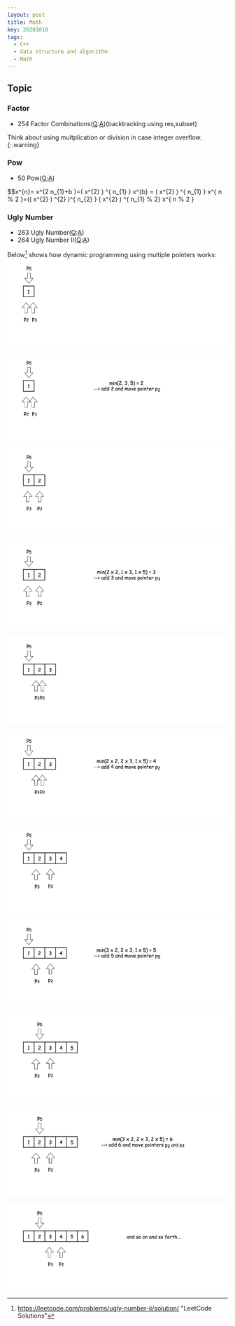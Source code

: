 ```yaml
---
layout: post
title: Math
key: 20201018
tags:
  - C++
  - data structure and algorithm
  - Math
---
```



## Topic

### Factor
* 254 Factor Combinations([Q](https://leetcode.com/problems/factor-combinations/):[A]())(backtracking using res,subset)

Think about using multplication or division in case integer overflow.
{:.warning}


### Pow
* 50 Pow([Q](https://leetcode.com/problems/powx-n/);[A]())

 $$x^{n}= x^{2 n_{1}+b }=( x^{2} ) ^{ n_{1} }  x^{b} = ( x^{2} ) ^{ n_{1} }  x^{ n % 2 }=(( x^{2} ) ^{2} )^{ n_{2} }  ( x^{2} ) ^{ n_{1} % 2} x^{ n % 2 }

### Ugly Number
* 263 Ugly Number([Q](https://leetcode.com/problems/ugly-number/):[A](https://github.com/hadleyhzy34/data_structure_and_algorithm/blob/master/math/leetcode_math/263_ugly_number.cpp))
* 264 Ugly Number II([Q](https://leetcode.com/problems/ugly-number-ii/):[A](https://leetcode.com/problems/ugly-number-ii/solution/))

<!--more-->

Below[^1] shows how dynamic programming using multiple pointers works:
![ppt1](https://raw.githubusercontent.com/Hadleyhzy/Hadleyhzy.github.io/master/Pic/ugly_number_1.png)

![ppt2](https://raw.githubusercontent.com/Hadleyhzy/Hadleyhzy.github.io/master/Pic/ugly_number_2.png)

![ppt3](https://raw.githubusercontent.com/Hadleyhzy/Hadleyhzy.github.io/master/Pic/ugly_number_3.png)

![ppt4](https://raw.githubusercontent.com/Hadleyhzy/Hadleyhzy.github.io/master/Pic/ugly_number_4.png)

![ppt5](https://raw.githubusercontent.com/Hadleyhzy/Hadleyhzy.github.io/master/Pic/ugly_number_5.png)

![ppt6](https://raw.githubusercontent.com/Hadleyhzy/Hadleyhzy.github.io/master/Pic/ugly_number_6.png)

![ppt7](https://raw.githubusercontent.com/Hadleyhzy/Hadleyhzy.github.io/master/Pic/ugly_number_7.png)

![ppt8](https://raw.githubusercontent.com/Hadleyhzy/Hadleyhzy.github.io/master/Pic/ugly_number_8.png)

![ppt9](https://raw.githubusercontent.com/Hadleyhzy/Hadleyhzy.github.io/master/Pic/ugly_number_9.png)

![ppt10](https://raw.githubusercontent.com/Hadleyhzy/Hadleyhzy.github.io/master/Pic/ugly_number_10.png)

![ppt111](https://raw.githubusercontent.com/Hadleyhzy/Hadleyhzy.github.io/master/Pic/ugly_number_11.png)





[^1]: <https://leetcode.com/problems/ugly-number-ii/solution/> "LeetCode Solutions"



